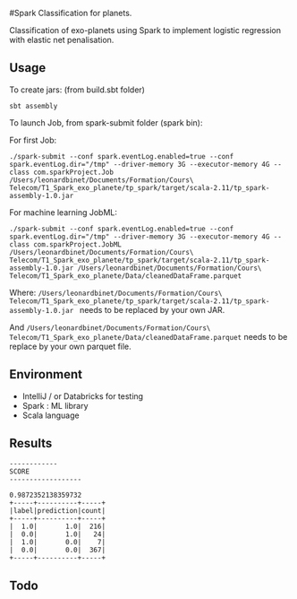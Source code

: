 #Spark Classification for planets.

 Classification of exo-planets using Spark to implement logistic regression with elastic net penalisation.

## Usage
To create jars: (from build.sbt folder)
```
sbt assembly
```

To launch Job, from spark-submit folder (spark bin):

For first Job:
```
./spark-submit --conf spark.eventLog.enabled=true --conf spark.eventLog.dir="/tmp" --driver-memory 3G --executor-memory 4G --class com.sparkProject.Job /Users/leonardbinet/Documents/Formation/Cours\ Telecom/T1_Spark_exo_planete/tp_spark/target/scala-2.11/tp_spark-assembly-1.0.jar
```
For machine learning JobML:
```
./spark-submit --conf spark.eventLog.enabled=true --conf spark.eventLog.dir="/tmp" --driver-memory 3G --executor-memory 4G --class com.sparkProject.JobML /Users/leonardbinet/Documents/Formation/Cours\ Telecom/T1_Spark_exo_planete/tp_spark/target/scala-2.11/tp_spark-assembly-1.0.jar /Users/leonardbinet/Documents/Formation/Cours\ Telecom/T1_Spark_exo_planete/Data/cleanedDataFrame.parquet
```

Where:
```/Users/leonardbinet/Documents/Formation/Cours\ Telecom/T1_Spark_exo_planete/tp_spark/target/scala-2.11/tp_spark-assembly-1.0.jar ```
needs to be replaced by your own JAR.

And
```/Users/leonardbinet/Documents/Formation/Cours\ Telecom/T1_Spark_exo_planete/Data/cleanedDataFrame.parquet```
needs to be replace by your own parquet file.

## Environment

 - IntelliJ / or Databricks for testing
 - Spark : ML library
 - Scala language


## Results

```
------------
SCORE
------------------

0.9872352138359732
+-----+----------+-----+
|label|prediction|count|
+-----+----------+-----+
|  1.0|       1.0|  216|
|  0.0|       1.0|   24|
|  1.0|       0.0|    7|
|  0.0|       0.0|  367|
+-----+----------+-----+

```

## Todo
